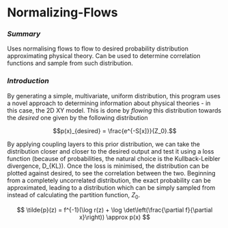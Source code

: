 # Normalizing-Flows
### *Summary*
Uses normalising flows to flow to desired probability distribution approximating physical theory. Can be used to determine correlation functions and sample from such distribution.

### *Introduction*
By generating a simple, multivariate, uniform distribution, this program uses a novel approach to determining information about physical theories - in this case, the 2D XY model. This is done by *flowing* this distribution towards the *desired* one given by the following distribution

$$p(x)_{desired} = \frac{e^{-S[x]}}{Z_0}.$$

By applying coupling layers to this prior distribution, we can take the distribution closer and closer to the desired output and test it using a loss function (because of probabilities, the natural choice is the Kullback-Leibler divergence, D_{KL}). Once the loss is minimised, the distribution can be plotted against desired, to see the correlation between the two. Beginning from a completely uncorrelated distribution, the exact probability can be approximated, leading to a distribution which can be simply sampled from instead of calculating the partition function, $Z_0$.

$$
\tilde{p}(z) = f^{-1}(\log r(z) + \log \det\left(\frac{\partial f}{\partial x}\right)) \approx p(x)
$$
